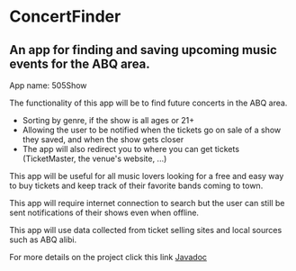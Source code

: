 # ConcertFinder

## An app for finding and saving upcoming music events for the ABQ area.

App name: 505Show

The functionality of this app will be to find future concerts in the ABQ area.
* Sorting by genre, if the show is all ages or 21+
* Allowing the user to be notified when the tickets go on sale of a show they saved, and when the show gets closer
* The app will also redirect you to where you can get tickets (TicketMaster, the venue's website, ...)


This app will be useful for all music lovers looking for a free and easy way to buy tickets and keep track of their favorite bands coming to town.


This app will require internet connection to search but the user
can still be sent notifications of their shows even when offline.


This app will use data collected from ticket selling sites and local sources such as ABQ alibi.

For more details on the project click this link [Javadoc](docs/api)

